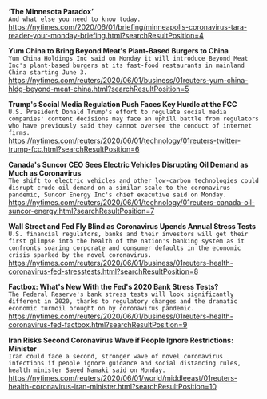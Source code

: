 **‘The Minnesota Paradox’**\
`And what else you need to know today.`\
https://nytimes.com/2020/06/01/briefing/minneapolis-coronavirus-tara-reader-your-monday-briefing.html?searchResultPosition=4

**Yum China to Bring Beyond Meat's Plant-Based Burgers to China**\
`Yum China Holdings Inc said on Monday it will introduce Beyond Meat Inc's plant-based burgers at its fast-food restaurants in mainland China starting June 3.`\
https://nytimes.com/reuters/2020/06/01/business/01reuters-yum-china-hldg-beyond-meat-china.html?searchResultPosition=5

**Trump's Social Media Regulation Push Faces Key Hurdle at the FCC**\
`U.S. President Donald Trump's effort to regulate social media companies' content decisions may face an uphill battle from regulators who have previously said they cannot oversee the conduct of internet firms.`\
https://nytimes.com/reuters/2020/06/01/technology/01reuters-twitter-trump-fcc.html?searchResultPosition=6

**Canada's Suncor CEO Sees Electric Vehicles Disrupting Oil Demand as Much as Coronavirus**\
`The shift to electric vehicles and other low-carbon technologies could disrupt crude oil demand on a similar scale to the coronavirus pandemic, Suncor Energy Inc's chief executive said on Monday.  `\
https://nytimes.com/reuters/2020/06/01/technology/01reuters-canada-oil-suncor-energy.html?searchResultPosition=7

**Wall Street and Fed Fly Blind as Coronavirus Upends Annual Stress Tests**\
`U.S. financial regulators, banks and their investors will get their first glimpse into the health of the nation's banking system as it confronts soaring corporate and consumer defaults in the economic crisis sparked by the novel coronavirus. `\
https://nytimes.com/reuters/2020/06/01/business/01reuters-health-coronavirus-fed-stresstests.html?searchResultPosition=8

**Factbox: What's New With the Fed's 2020 Bank Stress Tests?**\
`The Federal Reserve's bank stress tests will look significantly different in 2020, thanks to regulatory changes and the dramatic economic turmoil brought on by coronavirus pandemic.`\
https://nytimes.com/reuters/2020/06/01/business/01reuters-health-coronavirus-fed-factbox.html?searchResultPosition=9

**Iran Risks Second Coronavirus Wave if People Ignore Restrictions: Minister**\
`Iran could face a second, stronger wave of novel coronavirus infections if people ignore guidance and social distancing rules, health minister Saeed Namaki said on Monday.`\
https://nytimes.com/reuters/2020/06/01/world/middleeast/01reuters-health-coronavirus-iran-minister.html?searchResultPosition=10

